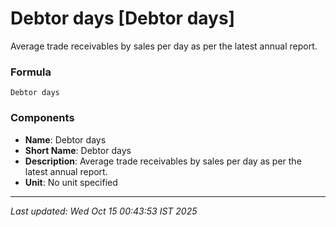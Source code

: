 # Debtor days [Debtor days]
Average trade receivables by sales per day as per the latest annual report.

### Formula
```text
Debtor days
```


### Components
- **Name**: Debtor days
- **Short Name**: Debtor days
- **Description**: Average trade receivables by sales per day as per the latest annual report.
- **Unit**: No unit specified

---
*Last updated: Wed Oct 15 00:43:53 IST 2025*
